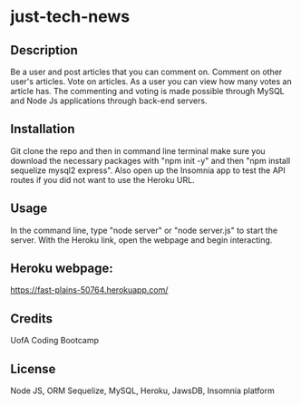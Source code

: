 # just-tech-news

## Description
Be a user and post articles that you can comment on. Comment on other user's articles. Vote on articles. As a user you can view how many votes an article has. The commenting and voting is made possible through MySQL and Node Js applications through back-end servers. 

## Installation
Git clone the repo and then in command line terminal make sure you download the necessary packages with "npm init -y" and then "npm install sequelize mysql2 express". Also open up the Insomnia app to test the API routes if you did not want to use the Heroku URL.

## Usage
In the command line, type "node server" or "node server.js" to start the server. With the Heroku link, open the webpage and begin interacting. 

## Heroku webpage:
https://fast-plains-50764.herokuapp.com/ 

## Credits
UofA Coding Bootcamp

## License
Node JS, ORM Sequelize, MySQL, Heroku, JawsDB, Insomnia platform